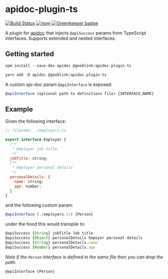 # apidoc-plugin-ts

[![Build Status](https://travis-ci.org/geoblink/apidoc-plugin-ts.svg?branch=master)](https://travis-ci.org/geoblink/apidoc-plugin-ts)
[![npm](https://img.shields.io/npm/v/apidoc-plugin-ts.svg)](https://www.npmjs.com/package/@geoblink/apidoc-plugin-ts) [![Greenkeeper badge](https://badges.greenkeeper.io/geoblink/apidoc-plugin-ts.svg)](https://greenkeeper.io/)

A plugin for [apidoc](https://www.npmjs.com/package/apidoc) that injects `@apiSuccess` params from TypeScript interfaces.
Supports extended and nested interfaces.

## Getting started

```javascript
npm install --save-dev apidoc @geoblink/apidoc-plugin-ts
```

```javascript
yarn add -D apidoc @geoblink/apidoc-plugin-ts
```

A custom api-doc param `@apiInterface` is exposed:

```javascript
@apiInterface (optional path to definitions file) {INTERFACE_NAME}
 ```

## Example

Given the following interface:

```javascript
// filename: ./employers.ts

export interface Employer {
  /**
   * Employer job title
   */
  jobTitle: string;
  /**
   * Employer personal details
   */
  personalDetails: {
    name: string;
    age: number;
  }
}
```

and the following custom param:

```javascript
@apiInterface (./employers.ts) {Person}
```

under the hood this would transpile to:

```javascript
@apiSuccess {String} jobTitle Job title
@apiSuccess {Object} personalDetails Empoyer personal details
@apiSuccess {String} personalDetails.name
@apiSuccess {Number} personalDetails.age
```

*Note if the `Person` interface is defined in the same file then you can drop the path:*

```javascript
@apiInterface {Person}
```
